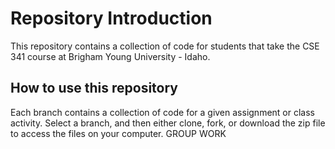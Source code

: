 # Repository Introduction

This repository contains a collection of code for students that take the CSE 341 course at Brigham Young University - Idaho.

## How to use this repository

Each branch contains a collection of code for a given assignment or class activity. Select a branch, and then either clone, fork, or download the zip file to access the files on your computer.
GROUP WORK